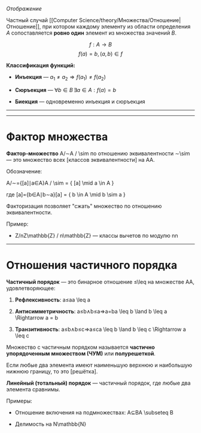 *Отображение*

Частный случай [[Computer Science/theory/Множества/Отношение|Отношение]], при котором каждому элементу из области определения $A$ сопоставляется **ровно один** элемент из множества значений $B$.

$$
f : A \rightarrow B
$$
$$
f(a)=b, (a, b) \in f
$$
   
**Классификация функций:**

- **Инъекция** — $a_1 \neq a_2 \Rightarrow f(a_1) \neq f(a_2)$
    
- **Сюръекция** — $\forall b \in B \, \exists a \in A : f(a) = b$
    
- **Биекция** — одновременно инъекция и сюръекция
    

---



---

# Фактор множества

**Фактор-множество** A/∼A / \sim по отношению эквивалентности ∼\sim — это множество всех [классов эквивалентности] на AA.

Обозначение:

A/∼={[a]∣a∈A}A / \sim = \{ [a] \mid a \in A \}

где [a]={b∈A∣b∼a}[a] = \{ b \in A \mid b \sim a \}

Факторизация позволяет "сжать" множество по отношению эквивалентности.

Пример:

- Z/nZ\mathbb{Z} / n\mathbb{Z} — классы вычетов по модулю nn
    

---

# Отношения частичного порядка

**Частичный порядок** — это бинарное отношение ≤\leq на множестве AA, удовлетворяющее:

1. **Рефлексивность**: a≤aa \leq a
    
2. **Антисимметричность**: a≤b∧b≤a⇒a=ba \leq b \land b \leq a \Rightarrow a = b
    
3. **Транзитивность**: a≤b∧b≤c⇒a≤ca \leq b \land b \leq c \Rightarrow a \leq c
    

Множество с частичным порядком называется **частично упорядоченным множеством (ЧУМ)** или **полурешеткой**.

Если любые два элемента имеют наименьшую верхнюю и наибольшую нижнюю границу, то это [решётка].

**Линейный (тотальный) порядок** — частичный порядок, где любые два элемента сравнимы.

Примеры:

- Отношение включения на подмножествах: A⊆BA \subseteq B
    
- Делимость на N\mathbb{N}